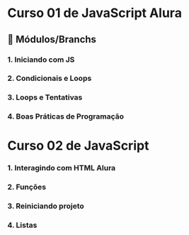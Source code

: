 # Curso 01 de JavaScript Alura

## 📂 Módulos/Branchs  

### 1. Iniciando com JS  
  
### 2. Condicionais e Loops  

### 3. Loops e Tentativas  

### 4. Boas Práticas de Programação  

# Curso 02 de JavaScript 

### 1. Interagindo com HTML Alura
  
### 2. Funções 

### 3. Reiniciando projeto

### 4. Listas 

